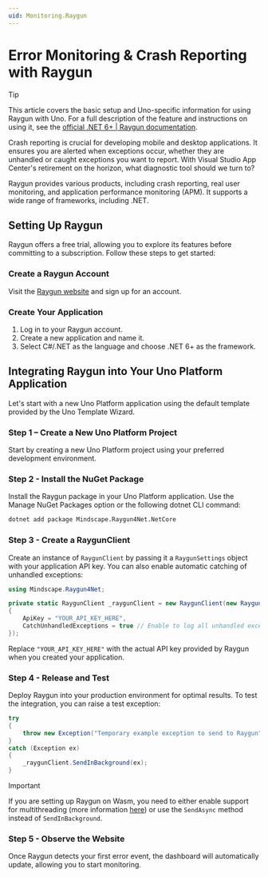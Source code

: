 ```yaml
---
uid: Monitoring.Raygun
---
```


# Error Monitoring & Crash Reporting with Raygun

> [!TIP]
> This article covers the basic setup and Uno-specific information for using Raygun with Uno. For a full description of the feature and instructions on using it, see the [official .NET 6+ | Raygun documentation](https://raygun.com/documentation/language-guides/dotnet/crash-reporting/net-core/).

Crash reporting is crucial for developing mobile and desktop applications. It ensures you are alerted when exceptions occur, whether they are unhandled or caught exceptions you want to report. With Visual Studio App Center's retirement on the horizon, what diagnostic tool should we turn to?

Raygun provides various products, including crash reporting, real user monitoring, and application performance monitoring (APM). It supports a wide range of frameworks, including .NET.

## Setting Up Raygun

Raygun offers a free trial, allowing you to explore its features before committing to a subscription. Follow these steps to get started:

### Create a Raygun Account

Visit the [Raygun website](https://raygun.com) and sign up for an account.

### Create Your Application

1. Log in to your Raygun account.
2. Create a new application and name it.
3. Select C#/.NET as the language and choose .NET 6+ as the framework.

## Integrating Raygun into Your Uno Platform Application

Let's start with a new Uno Platform application using the default template provided by the Uno Template Wizard.

### Step 1 – Create a New Uno Platform Project

Start by creating a new Uno Platform project using your preferred development environment.

### Step 2 - Install the NuGet Package

Install the Raygun package in your Uno Platform application. Use the Manage NuGet Packages option or the following dotnet CLI command:

```sh
dotnet add package Mindscape.Raygun4Net.NetCore
```

### Step 3 - Create a RaygunClient

Create an instance of `RaygunClient` by passing it a `RaygunSettings` object with your application API key. You can also enable automatic catching of unhandled exceptions:

```csharp
using Mindscape.Raygun4Net;

private static RaygunClient _raygunClient = new RaygunClient(new RaygunSettings()
{
    ApiKey = "YOUR_API_KEY_HERE",
    CatchUnhandledExceptions = true // Enable to log all unhandled exceptions
});
```

Replace `"YOUR_API_KEY_HERE"` with the actual API key provided by Raygun when you created your application.

### Step 4 - Release and Test

Deploy Raygun into your production environment for optimal results. To test the integration, you can raise a test exception:

```csharp
try
{
    throw new Exception("Temporary example exception to send to Raygun");
}
catch (Exception ex)
{
    _raygunClient.SendInBackground(ex);
}
```

> [!IMPORTANT]
> If you are setting up Raygun on Wasm, you need to either enable support for multithreading (more information [here](https://platform.uno/docs/articles/external/uno.wasm.bootstrap/doc/features-threading.html)) or use the `SendAsync` method instead of `SendInBackground`.

### Step 5 - Observe the Website

Once Raygun detects your first error event, the dashboard will automatically update, allowing you to start monitoring.